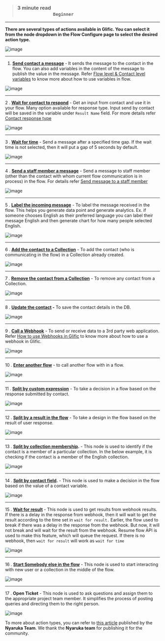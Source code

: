 > ### **3 minute read &nbsp; &nbsp; &nbsp; &nbsp; &nbsp; &nbsp; &nbsp; &nbsp; &nbsp; &nbsp; &nbsp; &nbsp; &nbsp; &nbsp; &nbsp; &nbsp; &nbsp; &nbsp; &nbsp; &nbsp; &nbsp; &nbsp; &nbsp; &nbsp; &nbsp; &nbsp; &nbsp; &nbsp; &nbsp; &nbsp; &nbsp; &nbsp; &nbsp; &nbsp; &nbsp; &nbsp; &nbsp; &nbsp; &nbsp; &nbsp; &nbsp; &nbsp; &nbsp; &nbsp; &nbsp; &nbsp; &nbsp; &nbsp; &nbsp; &nbsp; &nbsp; &nbsp; &nbsp; &nbsp; &nbsp; &nbsp; &nbsp; &nbsp; &nbsp; &nbsp; `Beginner`**
___

**There are several types of actions available in Glific. You can select it from the node dropdown in the Flow Configure page to select the desired action type.**

![image](https://user-images.githubusercontent.com/32592458/218254809-98cd5c22-db91-4fe0-a31b-5551be087d0a.png)
___

1. **[Send contact a message](https://glific.github.io/docs/docs/Product%20Features/Flows/Flow%20Actions/Send%20the%20contact%20a%20message)** - It sends the message to the contact in the flow. You can also add variables in the content of the message to publish the value in the message. Refer [Flow level &amp; Contact level variables](https://glific.github.io/docs/docs/Flows/Flow%20Variables/Flow%20variables%20vs%20Contact%20variables/) to know more about how to use variables in flow.

![image](https://user-images.githubusercontent.com/32592458/218254828-66a5d970-b108-4fdb-bca2-94b5cb00b9de.png)
___

2 . **[Wait for contact to respond](https://glific.github.io/docs/docs/Product%20Features/Flows/Flow%20Actions/Wait%20for%20the%20contact%20to%20respond)** - Get an input from contact and use it in your flow. Many option available for response type. Input send by contact will be saved in the variable under `Result Name` field. For more details refer [Contact response type](https://glific.github.io/docs/docs/Product%20Features/Flows/Flow%20Actions/Send%20the%20contact%20an%20interactive%20message)

![image](https://user-images.githubusercontent.com/32592458/218254838-842fa88a-6498-4e2e-909f-690e63cabbeb.png)
___

3 . **[Wait for time](https://glific.github.io/docs/docs/Product%20Features/Flows/Flow%20Actions/Wait%20for%20time)** - Send a message after a specified time gap. If the wait time is not selected, then it will put a gap of 5 seconds by default.

![image](https://user-images.githubusercontent.com/32592458/218254842-329a718e-5606-475b-b1b6-36270af2350a.png)
___

4 . **[Send a staff member a message](https://glific.github.io/docs/docs/Product%20Features/Flows/Flow%20Actions/Send%20a%20staff%20member%20a%20message)** - Send a message to staff member (other than the contact with whom current flow communication is in process) in the flow. For details refer [Send message to a staff member](https://glific.github.io/docs/docs/Flows/Flow%20Actions/Send%20message%20to%20a%20staff%20member/)

![image](https://user-images.githubusercontent.com/32592458/218254845-9f2d9439-cdbe-4a6a-bb7b-a3979cbddf0d.png)
___
5 . **[Label the incoming message](https://glific.github.io/docs/docs/Product%20Features/Flows/Flow%20Actions/Label%20the%20incoming%20message)** - To label the message received in the flow. This helps you generate data point and generate analytics. Ex. if someone chooses English as their preferred language you can label their message English and then generate chart for how many people selected English.

![image](https://user-images.githubusercontent.com/32592458/218254849-f5049dcb-4c84-4250-b235-efec35a43360.png)
___
6 . **[Add the contact to a Collection](https://glific.github.io/docs/docs/Product%20Features/Flows/Flow%20Actions/Add%20or%20Remove%20the%20contact%20to%20a%20collection)** - To add the contact (who is communicating in the flow) in a Collection already created.

![image](https://user-images.githubusercontent.com/32592458/218254853-92a41e65-04b3-454b-9b68-c59b01059181.png)
___
7 . **[Remove the contact from a Collection](https://glific.github.io/docs/docs/Product%20Features/Flows/Flow%20Actions/Add%20or%20Remove%20the%20contact%20to%20a%20collection)** - To remove any contact from a Collection.

![image](https://user-images.githubusercontent.com/32592458/218254859-2319fcc8-b20c-48e4-8b91-bc0d91566efc.png)
___
8 . **[Update the contact](https://glific.github.io/docs/docs/Product%20Features/Flows/Flow%20Actions/Update%20the%20contact) -** To save the contact details in the DB.

![image](https://user-images.githubusercontent.com/32592458/218254866-45b33197-cb90-41ff-8a06-64f05eacb654.png)
___
9 . **[Call a Webhook](https://glific.github.io/docs/docs/Product%20Features/Flows/Flow%20Actions/Call%20a%20webhook)** - To send or receive data to a 3rd party web application. Refer [How to use Webhooks in Glific](https://glific.github.io/docs/docs/Integrations/How%20to%20use%20Webhooks%20in%20Glific/) to know more about how to use a webhook in Glific.

![image](https://user-images.githubusercontent.com/32592458/218254875-8f7c1d57-abdb-49c9-a7a1-a3961c34f1e8.png)
___
10 . **[Enter another flow](https://glific.github.io/docs/docs/Product%20Features/Flows/Flow%20Actions/Enter%20another%20flow)** - to call another flow with in a flow.

![image](https://user-images.githubusercontent.com/32592458/218254882-58f96b9c-8b67-4ef7-93c0-9d47c8e4da55.png)
___

11 . **[Split by custom expression](https://glific.github.io/docs/docs/Product%20Features/Flows/Flow%20Actions/Split%20By/Custom%20Expression)** - To take a decision in a flow based on the response submitted by contact.

![image](https://user-images.githubusercontent.com/32592458/218254886-5a4489ec-5f2e-4d37-aafa-46a2f02aa626.png)

___
12 . **[Split by a result in the flow](https://glific.github.io/docs/docs/Product%20Features/Flows/Flow%20Actions/Split%20By/Result%20in%20the%20Flow)** - To take a design in the flow based on the result of user response.

![image](https://user-images.githubusercontent.com/32592458/218254893-5c96109c-1039-4bd5-bbf5-1b634f1c9528.png)
___
13 . **[Split by collection membership](https://glific.github.io/docs/docs/Product%20Features/Flows/Flow%20Actions/Split%20By/Collection%20Membership).** - This node is used to identify if the contact is a member of a particular collection. In the below example, it is checking if the contact is a member of the English collection.

![image](https://user-images.githubusercontent.com/32592458/218254903-b911e5bc-a95e-44be-ac30-3c06a5bf9b96.png)
___
14 . **[Split by contact field](https://glific.github.io/docs/docs/Product%20Features/Flows/Flow%20Actions/Split%20By/Contact%20Field).** - This node is used to make a decision in the flow based on the value of a contact variable.

![image](https://user-images.githubusercontent.com/32592458/218254909-ec862a4a-be66-4a03-9904-00bd3830e2cd.png)
___
15 . **[Wait for result](https://glific.github.io/docs/docs/Product%20Features/Flows/Flow%20Actions/Wait%20for%20result)** - This node is used to get results from webhook results. If there is a delay in the response from webhook, then it will wait to get the result according to the time set in `wait for result.` Earlier, the flow used to break if there was a delay in the response from the webhook. But now, it will not break and will wait for the result from the webhook. Resume flow API is used to make this feature, which will queue the request. If there is no webhook, then `wait for result` will work as `wait for time`

![image](https://user-images.githubusercontent.com/32592458/218254915-246fc560-c516-40c4-a29b-0d9a5ad69b21.png)
___
16 . **[Start Somebody else in the flow](https://glific.github.io/docs/docs/Product%20Features/Flows/Flow%20Actions/Start%20somebody%20else%20in%20a%20flow)** - This node is used to start interacting with new user or a collection in the middle of the flow. 

![image](https://user-images.githubusercontent.com/130072273/235684494-ba8d1178-1b81-43a2-90ed-c8978d7a9c6e.png)

___

17 . **Open Ticket** - This node is used to ask questions and assign them to the appropriate project team member. It simplifies the process of posting queries and directing them to the right person.

![image](https://github.com/glific/docs/assets/90472056/fd103c5e-3903-4556-9c1d-2ed6b1b55c05)

To more about action types, you can refer to [this article](https://help.nyaruka.com/en/article/actions-3pbdyd/) published by the **Nyaruka Team**. We thank the **Nyaruka team** for publishing it for the community.
